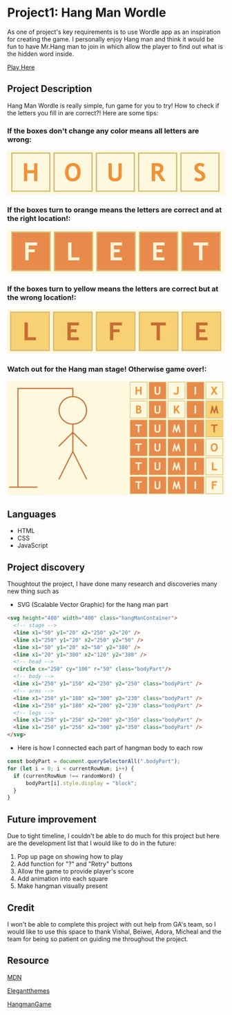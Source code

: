 # Project1: Hang Man Wordle
As one of project's key requirements is to use Wordle app as an inspiration for creating the game. I personally enjoy Hang man and think it would be fun to have Mr.Hang man to join in which allow the player to find out what is the hidden word inside.

[Play Here](https://garnie39.github.io/Project1-app/)
## Project Description 
Hang Man Wordle is really simple, fun game for you to try!
How to check if the letters you fill in are correct?!
Here are some tips:
### If the boxes don't change any color means all letters are wrong:
![alt text](https://raw.githubusercontent.com/garnie39/Project1-app/main/Screen%20Shot%202023-04-04%20at%201.29.39%20pm.png)
### If the boxes turn to orange means the letters are correct and at the right location!:
![alt text](https://raw.githubusercontent.com/garnie39/Project1-app/main/Screen%20Shot%202023-04-04%20at%201.29.59%20pm.png)
### If the boxes turn to yellow means the letters are correct but at the wrong location!:
![alt text](https://raw.githubusercontent.com/garnie39/Project1-app/main/Screen%20Shot%202023-04-04%20at%201.29.07%20pm.png)
### Watch out for the Hang man stage! Otherwise game over!:
![alt text](https://raw.githubusercontent.com/garnie39/Project1-app/main/Screen%20Shot%202023-04-04%20at%201.31.32%20pm.png)
## Languages
* HTML
* CSS
* JavaScript
## Project discovery
Thoughtout the project, I have done many research and discoveries many new thing such as
* SVG (Scalable Vector Graphic) for the hang man part
```html
<svg height="400" width="400" class="hangManContainer">
  <!-- stage -->
  <line x1="50" y1="20" x2="250" y2="20" />
  <line x1="250" y1="20" x2="250" y2="50" />
  <line x1="50" y1="20" x2="50" y2="380" />
  <line x1="20" y1="380" x2="120" y2="380" />
  <!-- head -->
  <circle cx="250" cy="100" r="50" class="bodyPart"/>
  <!-- body -->
  <line x1="250" y1="150" x2="250" y2="250" class="bodyPart" />
  <!-- arms -->
  <line x1="250" y1="180" x2="300" y2="230" class="bodyPart" />
  <line x1="250" y1="180" x2="200" y2="230" class="bodyPart" />
  <!-- legs -->
  <line x1="250" y1="250" x2="200" y2="350" class="bodyPart" />
  <line x1="250" y1="250" x2="300" y2="350" class="bodyPart" />
</svg>
```
  - Here is how I connected each part of hangman body to each row
```javascript
const bodyPart = document.querySelectorAll(".bodyPart");
for (let i = 0; i < currentRowNum; i++) {
  if (currentRowNum !== randomWord) {
      bodyPart[i].style.display = "block";
  }
}
```
## Future improvement
Due to tight timeline, I couldn't be able to do much for this project but here are the development list that I would like to do in the future:
1. Pop up page on showing how to play
2. Add function for "?" and "Retry" buttons
3. Allow the game to provide player's score
4. Add animation into each square
5. Make hangman visually present

## Credit
I won't be able to complete this project with out help from GA's team, so I would like to use this space to thank Vishal, Beiwei, Adora, Micheal and the team for being so patient on guiding me throughout the project.

## Resource
[MDN](https://developer.mozilla.org/en-US/docs/Web/SVG/Element/line)

[Elegantthemes](https://www.elegantthemes.com/blog/wordpress/what-is-an-svg-file-and-how-do-you-use-it)

[HangmanGame](https://www.youtube.com/watch?v=fsK9pydvDvY)
